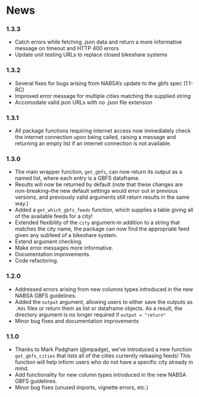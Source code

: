 
# News

### 1.3.3

  - Catch errors while fetching .json data and return a more informative
    message on timeout and HTTP 400 errors
  - Update unit testing URLs to replace closed bikeshare systems

### 1.3.2

  - Several fixes for bugs arising from NABSA’s update to the gbfs spec
    (1.1-RC)
  - Improved error message for multiple cities matching the supplied
    string
  - Accomodate valid json URLs with no .json file extension

### 1.3.1

  - All package functions requiring internet access now immediately
    check the internet connection upon being called, raising a message
    and returning an empty list if an internet connection is not
    available.

### 1.3.0

  - The main wrapper function, `get_gbfs`, can now return its output as
    a named list, where each entry is a GBFS dataframe.
  - Results will now be returned by default (note that these changes are
    non-breaking–the new default settings would error out in previous
    versions, and previously valid arguments still return results in the
    same way.)
  - Added a `get_which_gbfs_feeds` function, which supplies a table
    giving all of the available feeds for a city\!
  - Extended flexibility of the `city` argument–in addition to a string
    that matches the city name, the package can now find the appropriate
    feed given any subfeed of a bikeshare system.
  - Extend argument checking.
  - Make error messages more informative.
  - Documentation improvements.
  - Code refactoring.

### 1.2.0

  - Addressed errors arising from new columns types introduced in the
    new NABSA GBFS guidelines.  
  - Added the `output` argument, allowing users to either save the
    outputs as `.Rds` files or return them as list or dataframe objects.
    As a result, the directory argument is no longer required if `output
    = "return"`
  - Minor bug fixes and documentation improvements

### 1.1.0

  - Thanks to Mark Padgham (@mpadge), we’ve introduced a new function
    `get_gbfs_cities` that lists all of the cities currently releasing
    feeds\! This function will help inform users who do not have a
    specific city already in mind.  
  - Add functionality for new column types introduced in the new NABSA
    GBFS guidelines.  
  - Minor bug fixes (unused imports, vignette errors, etc.)
